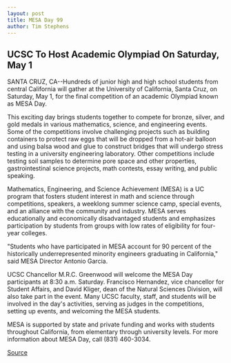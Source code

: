 ```yaml
---
layout: post
title: MESA Day 99
author: Tim Stephens
---
```


## UCSC To Host Academic Olympiad On Saturday, May 1

SANTA CRUZ, CA--Hundreds of junior high and high school students from central California will gather at the University of California, Santa Cruz, on Saturday, May 1, for the final competition of an academic Olympiad known as MESA Day.

This exciting day brings students together to compete for bronze, silver, and gold medals in various mathematics, science, and engineering events. Some of the competitions involve challenging projects such as building containers to protect raw eggs that will be dropped from a hot-air balloon and using balsa wood and glue to construct bridges that will undergo stress testing in a university engineering laboratory. Other competitions include testing soil samples to determine pore space and other properties, gastrointestinal science projects, math contests, essay writing, and public speaking.

Mathematics, Engineering, and Science Achievement (MESA) is a UC program that fosters student interest in math and science through competitions, speakers, a weeklong summer science camp, special events, and an alliance with the community and industry. MESA serves educationally and economically disadvantaged students and emphasizes participation by students from groups with low rates of eligibility for four-year colleges.

"Students who have participated in MESA account for 90 percent of the historically underrepresented minority engineers graduating in California," said MESA Director Antonio Garcia.

UCSC Chancellor M.R.C. Greenwood will welcome the MESA Day participants at 8:30 a.m. Saturday. Francisco Hernandez, vice chancellor for Student Affairs, and David Kliger, dean of the Natural Sciences Division, will also take part in the event. Many UCSC faculty, staff, and students will be involved in the day's activities, serving as judges in the competitions, setting up events, and welcoming the MESA students.

MESA is supported by state and private funding and works with students throughout California, from elementary through university levels. For more information about MESA Day, call (831) 460-3034.

[Source](http://www1.ucsc.edu/news_events/press_releases/archive/98-99/04-99/mesa.htm "Permalink to UC Santa Cruz: MESA Day 99")